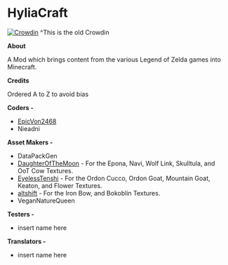 # HyliaCraft
[![Crowdin](https://badges.crowdin.net/hyliacraft/localized.svg)](https://crowdin.com/project/hyliacraft)
^This is the old Crowdin 

**About**

A Mod which brings content from the various Legend of Zelda games into Minecraft.

**Credits**

Ordered A to Z to avoid bias

**Coders -**

* [EpicVon2468](https://github.com/AngerVon2468)
* Nieadni

**Asset Makers -**

* DataPackGen
* [DaughterOfTheMoon](https://www.planetminecraft.com/member/daughterofthemoon/) - For the Epona, Navi, Wolf Link, Skulltula, and OoT Cow Textures.
* [EyelessTenshi](https://www.planetminecraft.com/member/eyelesstenshi/) - For the Ordon Cucco, Ordon Goat, Mountain Goat, Keaton, and Flower Textures.
* [altshift](https://www.planetminecraft.com/texture-pack/alt-s-zelda-pack/) - For the Iron Bow, and Bokoblin Textures.
* VeganNatureQueen

**Testers -**

* insert name here

**Translators -**

* insert name here
